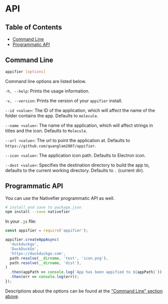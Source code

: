 <!-- https://raw.githubusercontent.com/jiahaog/nativefier/master/docs/api.md -->
# API

## Table of Contents
- [Command Line](#command-line)
- [Programmatic API](#programmatic-api)

## Command Line

```bash
appifier [options]
```
Command line options are listed below.

`-h, --help`: Prints the usage information.

`-v, --version`: Prints the version of your `appifier` install.

`--id <value>`: The ID of the application, which will affect the name of the folder contains the app. Defaults to `molecule`.

`--name <value>`: The name of the application, which will affect strings in titles and the icon. Defaults to `Molecule`.

`--url <value>`: The url to point the application at. Defaults to `https://github.com/quanglam2807/appifier`.

`--icon <value>`: The application icon path. Defaults to Electron icon.

`--dest <value>`: Specifies the destination directory to build the app to, defaults to the current working directory. Defaults to `.` (current dir).

## Programmatic API

You can use the Nativefier programmatic API as well.

```bash
# install and save to package.json
npm install --save nativefier
```

In your `.js` file:

```javascript
const appifier = require('appifier');

appifier.createAppAsync(
  'duckduckgo',
  'DuckDuckGo',
  'https://duckduckgo.com',
  path.resolve(__dirname, 'test', 'icon.png'),
  path.resolve(__dirname, 'dist'),
)
  .then(appPath => console.log(`App has been appified to ${appPath}`))
  .then(err => console.log(err));
});
```

Descriptions about the options can be found at the ["Command Line" section above](#command-line).
